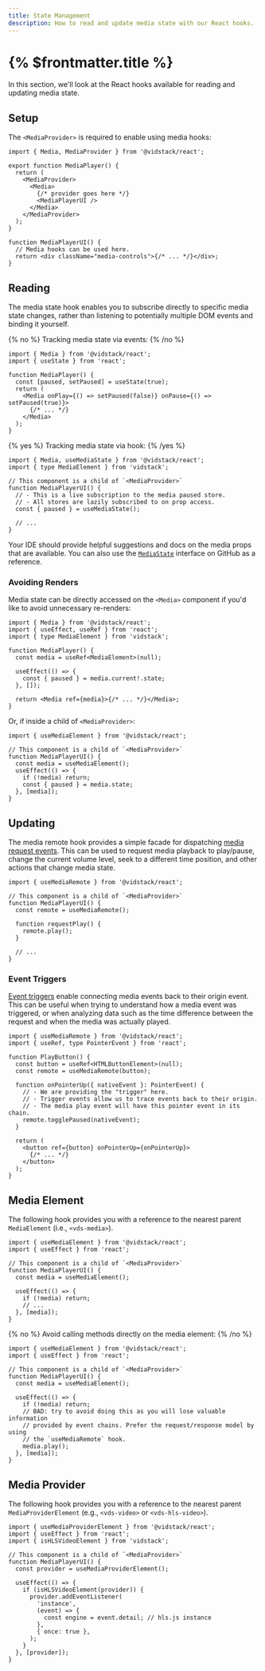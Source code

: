 ```yaml
---
title: State Management
description: How to read and update media state with our React hooks.
---
```


# {% $frontmatter.title %}

In this section, we'll look at the React hooks available for reading and updating media state.

## Setup

The `<MediaProvider>` is required to enable using media hooks:

```tsx
import { Media, MediaProvider } from '@vidstack/react';

export function MediaPlayer() {
  return (
    <MediaProvider>
      <Media>
        {/* provider goes here */}
        <MediaPlayerUI />
      </Media>
    </MediaProvider>
  );
}

function MediaPlayerUI() {
  // Media hooks can be used here.
  return <div className="media-controls">{/* ... */}</div>;
}
```

## Reading

The media state hook enables you to subscribe directly to specific media state changes, rather
than listening to potentially multiple DOM events and binding it yourself.

{% no %}
Tracking media state via events:
{% /no %}

```tsx
import { Media } from '@vidstack/react';
import { useState } from 'react';

function MediaPlayer() {
  const [paused, setPaused] = useState(true);
  return (
    <Media onPlay={() => setPaused(false)} onPause={() => setPaused(true)}>
      {/* ... */}
    </Media>
  );
}
```

{% yes %}
Tracking media state via hook:
{% /yes %}

```tsx {% highlight="8" %}
import { Media, useMediaState } from '@vidstack/react';
import { type MediaElement } from 'vidstack';

// This component is a child of `<MediaProvider>`
function MediaPlayerUI() {
  // - This is a live subscription to the media paused store.
  // - All stores are lazily subscribed to on prop access.
  const { paused } = useMediaState();

  // ...
}
```

Your IDE should provide helpful suggestions and docs on the media props that are available. You
can also use the [`MediaState`](https://github.com/vidstack/vidstack/blob/main/packages/vidstack/src/player/media/state.ts)
interface on GitHub as a reference.

### Avoiding Renders

Media state can be directly accessed on the `<Media>` component if you'd like to avoid unnecessary
re-renders:

```tsx {% highlight="9" %}
import { Media } from '@vidstack/react';
import { useEffect, useRef } from 'react';
import { type MediaElement } from 'vidstack';

function MediaPlayer() {
  const media = useRef<MediaElement>(null);

  useEffect(() => {
    const { paused } = media.current!.state;
  }, []);

  return <Media ref={media}>{/* ... */}</Media>;
}
```

Or, if inside a child of `<MediaProvider>`:

```tsx {% highlight="8" %}
import { useMediaElement } from '@vidstack/react';

// This component is a child of `<MediaProvider>`
function MediaPlayerUI() {
  const media = useMediaElement();
  useEffect(() => {
    if (!media) return;
    const { paused } = media.state;
  }, [media]);
}
```

## Updating

The media remote hook provides a simple facade for dispatching
[media request events](/docs/player/core-concepts/events#request-events). This can be used to
request media playback to play/pause, change the current volume level, seek to a different time
position, and other actions that change media state.

```tsx {% highlight="5,8" %}
import { useMediaRemote } from '@vidstack/react';

// This component is a child of `<MediaProvider>`
function MediaPlayerUI() {
  const remote = useMediaRemote();

  function requestPlay() {
    remote.play();
  }

  // ...
}
```

### Event Triggers

[Event triggers](/docs/player/core-concepts/events#event-triggers) enable connecting media events
back to their origin event. This can be useful when trying to understand how a media event was
triggered, or when analyzing data such as the time difference between the request and when the media
was actually played.

```tsx {% highlight="6,12" %}
import { useMediaRemote } from '@vidstack/react';
import { useRef, type PointerEvent } from 'react';

function PlayButton() {
  const button = useRef<HTMLButtonElement>(null);
  const remote = useMediaRemote(button);

  function onPointerUp({ nativeEvent }: PointerEvent) {
    // - We are providing the "trigger" here.
    // - Trigger events allow us to trace events back to their origin.
    // - The media play event will have this pointer event in its chain.
    remote.togglePaused(nativeEvent);
  }

  return (
    <button ref={button} onPointerUp={onPointerUp}>
      {/* ... */}
    </button>
  );
}
```

## Media Element

The following hook provides you with a reference to the nearest parent `MediaElement` (i.e.,
`<vds-media>`).

```tsx
import { useMediaElement } from '@vidstack/react';
import { useEffect } from 'react';

// This component is a child of `<MediaProvider>`
function MediaPlayerUI() {
  const media = useMediaElement();

  useEffect(() => {
    if (!media) return;
    // ...
  }, [media]);
}
```

{% no %}
Avoid calling methods directly on the media element:
{% /no %}

```tsx
import { useMediaElement } from '@vidstack/react';
import { useEffect } from 'react';

// This component is a child of `<MediaProvider>`
function MediaPlayerUI() {
  const media = useMediaElement();

  useEffect(() => {
    if (!media) return;
    // BAD: try to avoid doing this as you will lose valuable information
    // provided by event chains. Prefer the request/response model by using
    // the `useMediaRemote` hook.
    media.play();
  }, [media]);
}
```

## Media Provider

The following hook provides you with a reference to the nearest parent `MediaProviderElement` (e.g.,
`<vds-video>` or `<vds-hls-video>`).

```tsx
import { useMediaProviderElement } from '@vidstack/react';
import { useEffect } from 'react';
import { isHLSVideoElement } from 'vidstack';

// This component is a child of `<MediaProvider>`
function MediaPlayerUI() {
  const provider = useMediaProviderElement();

  useEffect(() => {
    if (isHLSVideoElement(provider)) {
      provider.addEventListener(
        'instance',
        (event) => {
          const engine = event.detail; // hls.js instance
        },
        { once: true },
      );
    }
  }, [provider]);
}
```
